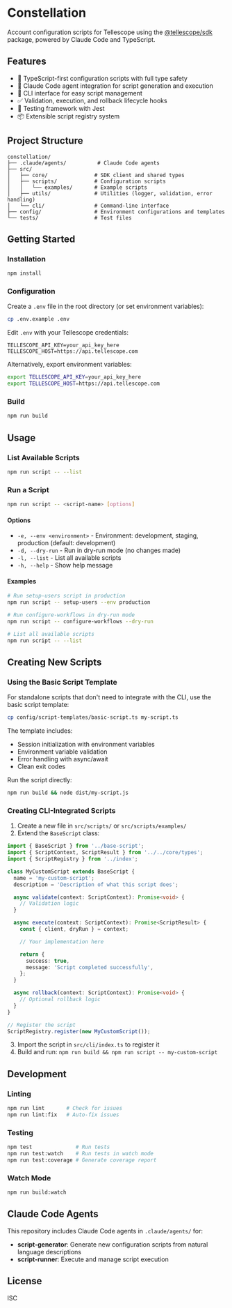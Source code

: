 # Constellation

Account configuration scripts for Tellescope using the [@tellescope/sdk](https://www.npmjs.com/package/@tellescope/sdk) package, powered by Claude Code and TypeScript.

## Features

- 🚀 TypeScript-first configuration scripts with full type safety
- 🤖 Claude Code agent integration for script generation and execution
- 🔧 CLI interface for easy script management
- ✅ Validation, execution, and rollback lifecycle hooks
- 🧪 Testing framework with Jest
- 📦 Extensible script registry system

## Project Structure

```
constellation/
├── .claude/agents/          # Claude Code agents
├── src/
│   ├── core/               # SDK client and shared types
│   ├── scripts/            # Configuration scripts
│   │   └── examples/       # Example scripts
│   ├── utils/              # Utilities (logger, validation, error handling)
│   └── cli/                # Command-line interface
├── config/                 # Environment configurations and templates
└── tests/                  # Test files
```

## Getting Started

### Installation

```bash
npm install
```

### Configuration

Create a `.env` file in the root directory (or set environment variables):

```bash
cp .env.example .env
```

Edit `.env` with your Tellescope credentials:

```env
TELLESCOPE_API_KEY=your_api_key_here
TELLESCOPE_HOST=https://api.tellescope.com
```

Alternatively, export environment variables:

```bash
export TELLESCOPE_API_KEY=your_api_key_here
export TELLESCOPE_HOST=https://api.tellescope.com
```

### Build

```bash
npm run build
```

## Usage

### List Available Scripts

```bash
npm run script -- --list
```

### Run a Script

```bash
npm run script -- <script-name> [options]
```

#### Options

- `-e, --env <environment>` - Environment: development, staging, production (default: development)
- `-d, --dry-run` - Run in dry-run mode (no changes made)
- `-l, --list` - List all available scripts
- `-h, --help` - Show help message

#### Examples

```bash
# Run setup-users script in production
npm run script -- setup-users --env production

# Run configure-workflows in dry-run mode
npm run script -- configure-workflows --dry-run

# List all available scripts
npm run script -- --list
```

## Creating New Scripts

### Using the Basic Script Template

For standalone scripts that don't need to integrate with the CLI, use the basic script template:

```bash
cp config/script-templates/basic-script.ts my-script.ts
```

The template includes:
- Session initialization with environment variables
- Environment variable validation
- Error handling with async/await
- Clean exit codes

Run the script directly:
```bash
npm run build && node dist/my-script.js
```

### Creating CLI-Integrated Scripts

1. Create a new file in `src/scripts/` or `src/scripts/examples/`
2. Extend the `BaseScript` class:

```typescript
import { BaseScript } from '../base-script';
import { ScriptContext, ScriptResult } from '../../core/types';
import { ScriptRegistry } from '../index';

class MyCustomScript extends BaseScript {
  name = 'my-custom-script';
  description = 'Description of what this script does';

  async validate(context: ScriptContext): Promise<void> {
    // Validation logic
  }

  async execute(context: ScriptContext): Promise<ScriptResult> {
    const { client, dryRun } = context;

    // Your implementation here

    return {
      success: true,
      message: 'Script completed successfully',
    };
  }

  async rollback(context: ScriptContext): Promise<void> {
    // Optional rollback logic
  }
}

// Register the script
ScriptRegistry.register(new MyCustomScript());
```

3. Import the script in `src/cli/index.ts` to register it
4. Build and run: `npm run build && npm run script -- my-custom-script`

## Development

### Linting

```bash
npm run lint       # Check for issues
npm run lint:fix   # Auto-fix issues
```

### Testing

```bash
npm test              # Run tests
npm run test:watch    # Run tests in watch mode
npm run test:coverage # Generate coverage report
```

### Watch Mode

```bash
npm run build:watch
```

## Claude Code Agents

This repository includes Claude Code agents in `.claude/agents/` for:

- **script-generator**: Generate new configuration scripts from natural language descriptions
- **script-runner**: Execute and manage script execution

## License

ISC

